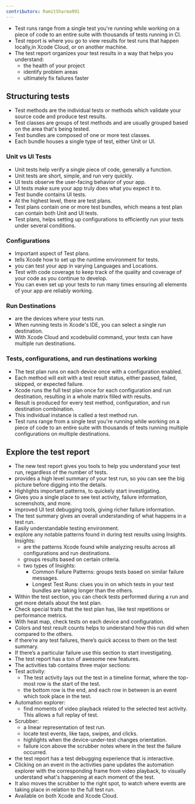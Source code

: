```yaml
---
contributors: RamitSharma991
---
```


- Test runs range from a single test you're running while working on a piece of code to an entire suite with thousands of tests running in CI.
- Test report is where you go to view results for test runs that happen locally,in Xcode Cloud, or on another machine.
- The test report organizes your test results in a way that helps you understand: 
  - the health of your project
  - identify problem areas
  - ultimately fix failures faster

## Structuring tests

* Test methods are the individual tests or methods which validate your source code and produce test results.
* Test classes are groups of test methods and are usually grouped based on the area that's being tested.
* Test bundles are composed of one or more test classes.
* Each bundle houses a single type of test, either Unit or UI. 

### Unit vs UI Tests

* Unit tests help verify a single piece of code, generally a function. 
* Unit tests are short, simple, and run very quickly. 
* UI tests observe the user-facing behavior of your app.
* UI tests make sure your app truly does what you expect it to. 
* Test bundle contains UI tests.
* At the highest level, there are test plans. 
* Test plans contain one or more test bundles, which means a test plan can contain both Unit and UI tests. 
* Test plans, helps setting up configurations to efficiently run your tests under several conditions.

### Configurations

* Important aspect of Test plans.
* tells Xcode how to set up the runtime environment for tests.
* you can test your app in varying Languages and Locations. 
* Test with code coverage to keep track of the quality and coverage of your code as you continue to develop. 
* You can even set up your tests to run many times ensuring all elements of your app are reliably working. 

### Run Destinations

* are the devices where your tests run. 
* When running tests in Xcode's IDE, you can select a single run destination. 
* With Xcode Cloud and xcodebuild command, your tests can have multiple run destinations.

### Tests, configurations, and run destinations working

- The test plan runs on each device once with a configuration enabled. 
- Each method will exit with a test result status, either passed, failed, skipped, or expected failure.
- Xcode runs the full test plan once for each configuration and run destination, resulting in a whole matrix filled with results.
- Result is produced for every test method, configuration, and run destination combination.
- This individual instance is called a test method run.
- Test runs range from a single test you're running while working on a piece of code to an entire suite with thousands of tests running multiple configurations on multiple destinations.

## Explore the test report

* The new test report gives you tools to help you understand your test run, regardless of the number of tests.
* provides a high level summary of your test run, so you can see the big picture before digging into the details. 
* Highlights important patterns, to quickely start investigating.
* Gives you a single place to see test activity, failure information, screenshots, and more.
* improved UI test debugging tools, giving richer failure information.
* The test summary gives an overall understanding of what happens in a test run.
* Easily understandable testing environment. 
* explore any notable patterns found in during test results using Insights. Insights:
  * are the patterns Xcode found while analyzing results across all configurations and run destinations.
  * groups results based on certain criteria.
  * two types of Insights:
    * Common Failure Patterns: groups tests based on similar failure messages.
    * Longest Test Runs: clues you in on which tests in your test bundles are taking longer than the others.
* Within the test section, you can check tests performed during a run and get more details about the test plan. 
* Check special traits that the test plan has, like test repetitions or performance metrics. 
* With  heat map, check tests on each device and configuration.
* Colors and test result counts helps to understand how this run did when compared to the others. 
* if there’re any test failures, there’s quick access to them on the test summary. 
* If there’s a particular failure use this section to start investigating.
* The test report has a ton of awesome new features.
* The activities tab contains three major sections: 
* Test activity: 
  * The test activity lays out the test in a timeline format, where the top-most row is the start of the test.
  * the bottom row is the end, and each row in between is an event which took place in the test. 
* Automation explorer:
  * find moments of video playback related to the selected test activity. This allows a full replay of test. 
* Scrubber: 
    * a linear representation of test run. 
    * locate test events, like taps, swipes, and clicks. 
    * highlights when the device-under-test changes orientation. 
    * failure icon above the scrubber notes where in the test the failure occurred.
* the test report has a test debugging experience that is interactive.
* Clicking on an event in the activities pane updates the automation explorer with the corresponding frame from video playback, to visually understand what's happening at each moment of the test.
* It also moves the scrubber to the right spot, to watch where events are taking place in relation to the full test run.  
* Available on both Xcode and Xcode Cloud. 
